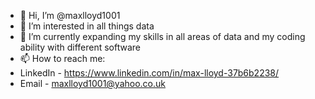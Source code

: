 - 👋 Hi, I’m @maxlloyd1001
- 👀 I’m interested in all things data
- 🌱 I’m currently expanding my skills in all areas of data and my coding ability with different software
- 📫 How to reach me:
- LinkedIn - https://www.linkedin.com/in/max-lloyd-37b6b2238/
- Email - maxlloyd1001@yahoo.co.uk

<!---
maxlloyd1001/maxlloyd1001 is a ✨ special ✨ repository because its `README.md` (this file) appears on your GitHub profile.
You can click the Preview link to take a look at your changes.
--->
